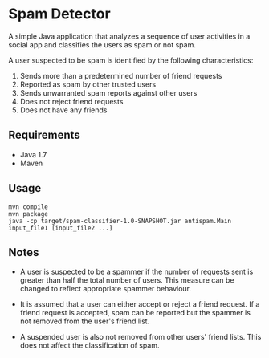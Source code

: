 # Spam Detector

A simple Java application that analyzes a sequence of user activities in a social app and classifies the users as spam or not spam.  

A user suspected to be spam is identified by the following characteristics:  
  1. Sends more than a predetermined number of friend requests  
  2. Reported as spam by other trusted users  
  3. Sends unwarranted spam reports against other users  
  4. Does not reject friend requests
  5. Does not have any friends
  
## Requirements

* Java 1.7
* Maven

## Usage

```
mvn compile
mvn package
java -cp target/spam-classifier-1.0-SNAPSHOT.jar antispam.Main input_file1 [input_file2 ...]
```

## Notes

* A user is suspected to be a spammer if the number of requests sent is greater than half the total number of users. This measure can be changed to reflect appropriate spammer behaviour.  

* It is assumed that a user can either accept or reject a friend request. If a friend request is accepted, spam can be reported but the spammer is not removed from the user's friend list.  

* A suspended user is also not removed from other users' friend lists. This does not affect the classification of spam.  
